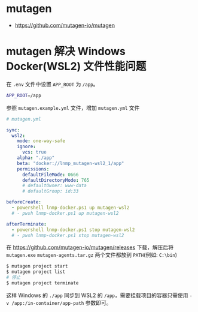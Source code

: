 # mutagen

* https://github.com/mutagen-io/mutagen

# mutagen 解决 Windows Docker(WSL2) 文件性能问题

在 `.env` 文件中设置 `APP_ROOT` 为 `/app`。

```bash
APP_ROOT=/app
```

参照 `mutagen.example.yml` 文件，增加 `mutagen.yml` 文件

```yaml
# mutagen.yml

sync:
  wsl2:
    mode: one-way-safe
    ignore:
      vcs: true
    alpha: "./app"
    beta: "docker://lnmp_mutagen-wsl2_1/app"
    permissions:
      defaultFileMode: 0666
      defaultDirectoryMode: 765
      # defaultOwner: www-data
      # defaultGroup: id:33

beforeCreate:
  - powershell lnmp-docker.ps1 up mutagen-wsl2
  # - pwsh lnmp-docker.ps1 up mutagen-wsl2

afterTerminate:
  - powershell lnmp-docker.ps1 stop mutagen-wsl2
  # - pwsh lnmp-docker.ps1 stop mutagen-wsl2

```

在 https://github.com/mutagen-io/mutagen/releases 下载，解压后将 `mutagen.exe` `mutagen-agents.tar.gz` 两个文件都放到 `PATH`(例如: `C:\bin`)

```bash
$ mutagen project start
$ mutagen project list
# 停止
$ mutagen project terminate
```

这样 Windows 的 `./app` 同步到 WSL2 的 `/app`，需要挂载项目的容器只需使用 `-v /app:/in-container/app-path` 参数即可。
